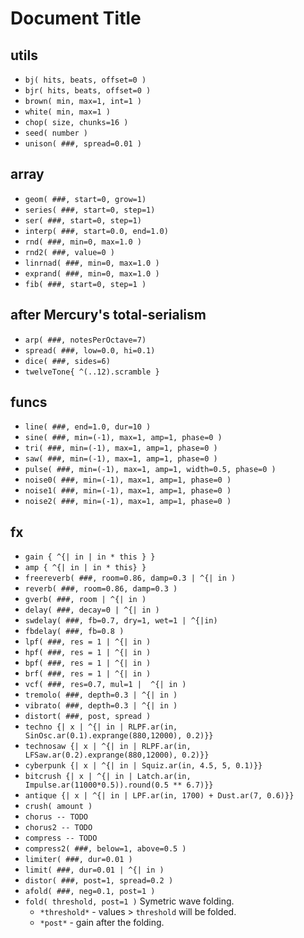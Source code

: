 # Document Title
## utils
- `bj( hits, beats, offset=0 )`
- `bjr( hits, beats, offset=0 )`
- `brown( min, max=1, int=1 )`
- `white( min, max=1 )`
- `chop( size, chunks=16 )`
- `seed( number )`
- `unison( ###, spread=0.01 )`
## array
- `geom( ###, start=0, grow=1)`
- `series( ###, start=0, step=1)`
- `ser( ###, start=0, step=1)`
- `interp( ###, start=0.0, end=1.0)`
- `rnd( ###, min=0, max=1.0 )`
- `rnd2( ###, value=0 )`
- `linrnad( ###, min=0, max=1.0 )`
- `exprand( ###, min=0, max=1.0 )`
- `fib( ###, start=0, step=1 )`
## after Mercury's total-serialism
- `arp( ###, notesPerOctave=7)`
- `spread( ###, low=0.0, hi=0.1)`
- `dice( ###, sides=6)`
- `twelveTone{ ^(..12).scramble }`
## funcs
- `line( ###, end=1.0, dur=10 )`
- `sine( ###, min=(-1), max=1, amp=1, phase=0 )`
- `tri( ###, min=(-1), max=1, amp=1, phase=0 )`
- `saw( ###, min=(-1), max=1, amp=1, phase=0 )`
- `pulse( ###, min=(-1), max=1, amp=1, width=0.5, phase=0 )`
- `noise0( ###, min=(-1), max=1, amp=1, phase=0 )`
- `noise1( ###, min=(-1), max=1, amp=1, phase=0 )`
- `noise2( ###, min=(-1), max=1, amp=1, phase=0 )`
## fx
- `gain { ^{| in | in * this } }`
- `amp { ^{| in | in * this} }`
- `freereverb( ###, room=0.86, damp=0.3 | ^{| in )`
- `reverb( ###, room=0.86, damp=0.3 )`
- `gverb( ###, room | ^{| in )`
- `delay( ###, decay=0 | ^{| in )`
- `swdelay( ###, fb=0.7, dry=1, wet=1 | ^{|in)`
- `fbdelay( ###, fb=0.8 )`
- `lpf( ###, res = 1 | ^{| in )`
- `hpf( ###, res = 1 | ^{| in )`
- `bpf( ###, res = 1 | ^{| in )`
- `brf( ###, res = 1 | ^{| in )`
- `vcf( ###, res=0.7, mul=1 |  ^{| in )`
- `tremolo( ###, depth=0.3 | ^{| in )`
- `vibrato( ###, depth=0.3 | ^{| in )`
- `distort( ###, post, spread )`
- `techno {| x | ^{| in | RLPF.ar(in, SinOsc.ar(0.1).exprange(880,12000), 0.2)}}`
- `technosaw {| x | ^{| in | RLPF.ar(in, LFSaw.ar(0.2).exprange(880,12000), 0.2)}}`
- `cyberpunk {| x | ^{| in | Squiz.ar(in, 4.5, 5, 0.1)}}`
- `bitcrush {| x | ^{| in | Latch.ar(in, Impulse.ar(11000*0.5)).round(0.5 ** 6.7)}}`
- `antique {| x | ^{| in | LPF.ar(in, 1700) + Dust.ar(7, 0.6)}}`
- `crush( amount )`
- `chorus -- TODO`
- `chorus2 -- TODO`
- `compress -- TODO`
- `compress2( ###, below=1, above=0.5 )`
- `limiter( ###, dur=0.01 )`
- `limit( ###, dur=0.01 | ^{| in )`
- `distor( ###, post=1, spread=0.2 )`
- `afold( ###, neg=0.1, post=1 )` 
- `fold( threshold, post=1 )` 
    Symetric wave folding.
    - `*threshold*` - values > `threshold` will be folded.
    - `*post*` - gain after the folding.
